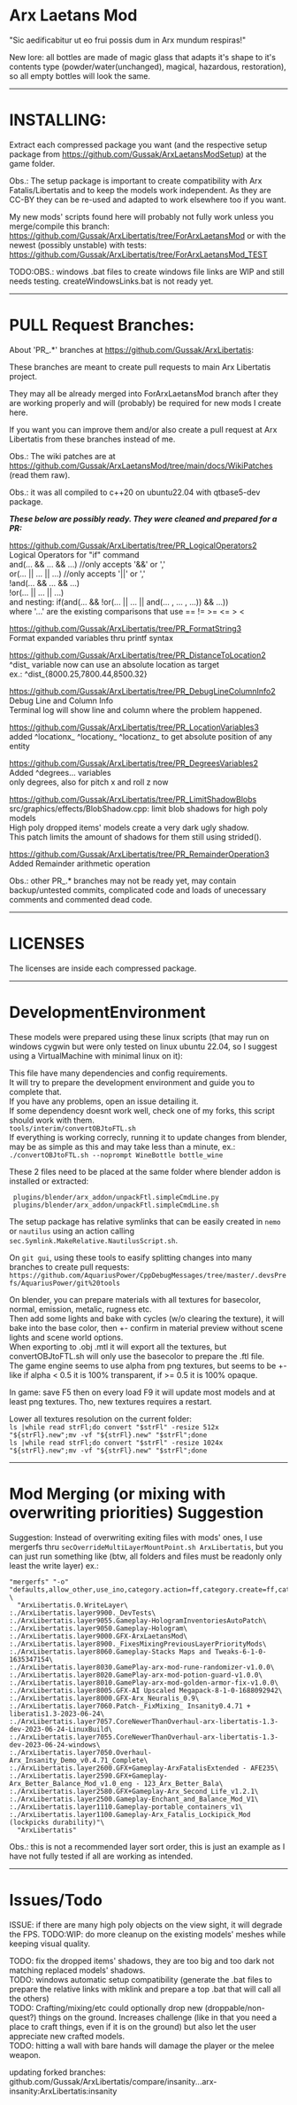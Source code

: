 # Arx Laetans Mod

"Sic aedificabitur ut eo frui possis dum in Arx mundum respiras!"  

New lore: all bottles are made of magic glass that adapts it's shape to it's contents type (powder/water(unchanged), magical, hazardous, restoration), so all empty bottles will look the same.  

___

# __INSTALLING:__  

Extract each compressed package you want (and the respective setup package from https://github.com/Gussak/ArxLaetansModSetup) at the game folder.  

Obs.: The setup package is important to create compatibility with Arx Fatalis/Libertatis and to keep the models work independent. As they are CC-BY they can be re-used and adapted to work elsewhere too if you want.  

My new mods' scripts found here will probably not fully work unless you merge/compile this branch: https://github.com/Gussak/ArxLibertatis/tree/ForArxLaetansMod
or with the newest (possibly unstable) with tests:
https://github.com/Gussak/ArxLibertatis/tree/ForArxLaetansMod_TEST

TODO:OBS.: windows .bat files to create windows file links are WIP and still needs testing. createWindowsLinks.bat is not ready yet.  

___

# __PULL Request Branches:__  

About 'PR_.*' branches at https://github.com/Gussak/ArxLibertatis:  

These branches are meant to create pull requests to main Arx Libertatis project.  

They may all be already merged into ForArxLaetansMod branch after they are working properly and will (probably) be required for new mods I create here.  

If you want you can improve them and/or also create a pull request at Arx Libertatis from these branches instead of me.  

Obs.: The wiki patches are at https://github.com/Gussak/ArxLaetansMod/tree/main/docs/WikiPatches (read them raw).  

Obs.: it was all compiled to c++20 on ubuntu22.04 with qtbase5-dev package.  
  
  
***These below are possibly ready. They were cleaned and prepared for a PR:***  

https://github.com/Gussak/ArxLibertatis/tree/PR_LogicalOperators2  
Logical Operators for "if" command  
and(... && ... && ...) //only accepts '&&' or ','  
or(... || ... || ...) //only accepts '||' or ','  
!and(... && ... && ...)  
!or(... || ... || ...)  
and nesting: if(and(... && !or(... || ... || and(... , ... , ...)) && ...))  
where '...' are the existing comparisons that use == != >= <= > <  

https://github.com/Gussak/ArxLibertatis/tree/PR_FormatString3  
Format expanded variables thru printf syntax  

https://github.com/Gussak/ArxLibertatis/tree/PR_DistanceToLocation2  
^dist_ variable now can use an absolute location as target  
ex.: ^dist_{8000.25,7800.44,8500.32}  

https://github.com/Gussak/ArxLibertatis/tree/PR_DebugLineColumnInfo2  
Debug Line and Column Info  
Terminal log will show line and column where the problem happened.  

https://github.com/Gussak/ArxLibertatis/tree/PR_LocationVariables3  
added ^locationx_ ^locationy_ ^locationz_ to get absolute position of any entity  

https://github.com/Gussak/ArxLibertatis/tree/PR_DegreesVariables2  
Added ^degrees... variables  
only degrees, also for pitch x and roll z now  

https://github.com/Gussak/ArxLibertatis/tree/PR_LimitShadowBlobs  
src/graphics/effects/BlobShadow.cpp: limit blob shadows for high poly models  
High poly dropped items' models create a very dark ugly shadow.  
This patch limits the amount of shadows for them still using strided().  

https://github.com/Gussak/ArxLibertatis/tree/PR_RemainderOperation3  
Added Remainder arithmetic operation  

Obs.: other PR_.* branches may not be ready yet, may contain backup/untested commits, complicated code and loads of unecessary comments and commented dead code.  

___

# __LICENSES__  

The licenses are inside each compressed package.  

___

# __DevelopmentEnvironment__  

These models were prepared using these linux scripts (that may run on windows cygwin but were only tested on linux ubuntu 22.04, so I suggest using a VirtualMachine with minimal linux on it):  

This file have many dependencies and config requirements.  
It will try to prepare the development environment and guide you to complete that.  
If you have any problems, open an issue detailing it.  
If some dependency doesnt work well, check one of my forks, this script should work with them.  
`tools/interim/convertOBJtoFTL.sh`  
If everything is working correcly, running it to update changes from blender, may be as simple as this and may take less than a minute, ex.:  
`./convertOBJtoFTL.sh --noprompt WineBottle bottle_wine`

These 2 files need to be placed at the same folder where blender addon is installed or extracted:  
```
 plugins/blender/arx_addon/unpackFtl.simpleCmdLine.py
 plugins/blender/arx_addon/unpackFtl.simpleCmdLine.sh
```

The setup package has relative symlinks that can be easily created in `nemo` or `nautilus` using an action calling `sec.Symlink.MakeRelative.NautilusScript.sh`.

On `git gui`, using these tools to easify splitting changes into many branches to create pull requests:  
`https://github.com/AquariusPower/CppDebugMessages/tree/master/.devsPrefs/AquariusPower/git%20tools`  

On blender, you can prepare materials with all textures for basecolor, normal, emission, metalic, rugness etc.  
Then add some lights and bake with cycles (w/o clearing the texture), it will bake into the base color, then +- confirm in material preview without scene lights and scene world options.  
When exporting to .obj .mtl it will export all the textures, but convertOBJtoFTL.sh will only use the basecolor to prepare the .ftl file.  
The game engine seems to use alpha from png textures, but seems to be +- like if alpha < 0.5 it is 100% transparent, if >= 0.5 it is 100% opaque.

In game: save F5 then on every load F9 it will update most models and at least png textures. Tho, new textures requires a restart.

Lower all textures resolution on the current folder:  
`ls |while read strFl;do convert "$strFl" -resize 512x "${strFl}.new";mv -vf "${strFl}.new" "$strFl";done`  
`ls |while read strFl;do convert "$strFl" -resize 1024x "${strFl}.new";mv -vf "${strFl}.new" "$strFl";done`  

___

# __Mod Merging (or mixing with overwriting priorities) Suggestion__  

Suggestion: Instead of overwriting exiting files with mods' ones, I use mergerfs thru `secOverrideMultiLayerMountPoint.sh ArxLibertatis`, but you can just run something like (btw, all folders and files must be readonly only least the write layer) ex.:  
```
"mergerfs" "-o" "defaults,allow_other,use_ino,category.action=ff,category.create=ff,category.search=ff" \
  "ArxLibertatis.0.WriteLayer\
:./ArxLibertatis.layer9900._DevTests\
:./ArxLibertatis.layer9055.Gameplay-HologramInventoriesAutoPatch\
:./ArxLibertatis.layer9050.Gameplay-Hologram\
:./ArxLibertatis.layer9000.GFX-ArxLaetansMod\
:./ArxLibertatis.layer8900._FixesMixingPreviousLayerPriorityMods\
:./ArxLibertatis.layer8060.Gameplay-Stacks Maps and Tweaks-6-1-0-1635347154\
:./ArxLibertatis.layer8030.GamePlay-arx-mod-rune-randomizer-v1.0.0\
:./ArxLibertatis.layer8020.GamePlay-arx-mod-potion-guard-v1.0.0\
:./ArxLibertatis.layer8010.GamePlay-arx-mod-golden-armor-fix-v1.0.0\
:./ArxLibertatis.layer8005.GFX-AI Upscaled Megapack-8-1-0-1688092942\
:./ArxLibertatis.layer8000.GFX-Arx_Neuralis_0.9\
:./ArxLibertatis.layer7060.Patch-_FixMixing_ Insanity0.4.71 + liberatis1.3-2023-06-24\
:./ArxLibertatis.layer7057.CoreNewerThanOverhaul-arx-libertatis-1.3-dev-2023-06-24-LinuxBuild\
:./ArxLibertatis.layer7055.CoreNewerThanOverhaul-arx-libertatis-1.3-dev-2023-06-24-windows\
:./ArxLibertatis.layer7050.Overhaul-Arx_Insanity_Demo_v0.4.71_Complete\
:./ArxLibertatis.layer2600.GFX+Gameplay-ArxFatalisExtended - AFE235\
:./ArxLibertatis.layer2590.GFX+Gameplay-Arx_Better_Balance_Mod_v1.0_eng - 123_Arx_Better_Bala\
:./ArxLibertatis.layer2580.GFX+Gameplay-Arx_Second_Life_v1.2.1\
:./ArxLibertatis.layer2500.Gameplay-Enchant_and_Balance_Mod_V1\
:./ArxLibertatis.layer1110.Gameplay-portable_containers_v1\
:./ArxLibertatis.layer1100.Gameplay-Arx_Fatalis_Lockipick_Mod (lockpicks durability)"\
  "ArxLibertatis"
```
Obs.: this is not a recommended layer sort order, this is just an example as I have not fully tested if all are working as intended.  

___

# __Issues/Todo__  

ISSUE: if there are many high poly objects on the view sight, it will degrade the FPS. TODO:WIP: do more cleanup on the existing models' meshes while keeping visual quality.  

TODO: fix the dropped items' shadows, they are too big and too dark not matching replaced models' shadows.  
TODO: windows automatic setup compatibility (generate the .bat files to prepare the relative links with mklink and prepare a top .bat that will call all the others)  
TODO: Crafting/mixing/etc could optionally drop new (droppable/non-quest?) things on the ground. Increases challenge (like in that you need a place to craft things, even if it is on the ground) but also let the user appreciate new crafted models.  
TODO: hitting a wall with bare hands will damage the player or the melee weapon.

updating forked branches:  
  github.com/Gussak/ArxLibertatis/compare/insanity...arx-insanity:ArxLibertatis:insanity
  
